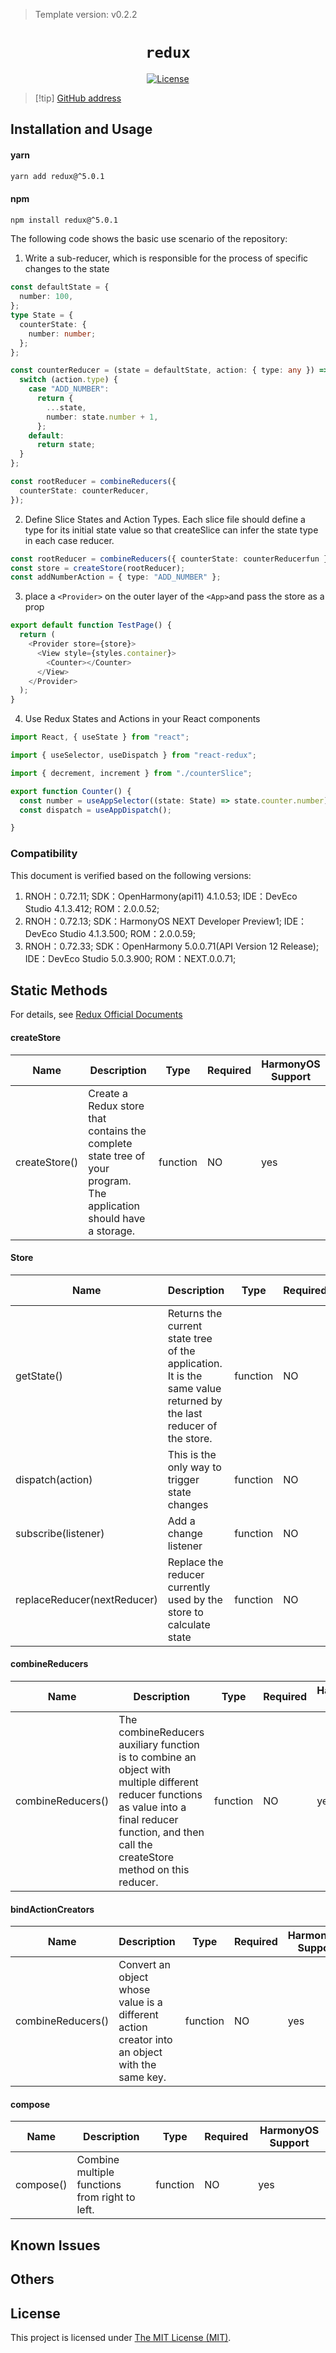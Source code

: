 > Template version: v0.2.2

<p align="center">
  <h1 align="center"> <code>redux</code> </h1>
</p>
<p align="center">
    <a href="https://github.com/reduxjs/redux/blob/master/LICENSE.md">
        <img src="https://img.shields.io/badge/license-MIT-green.svg" alt="License" />
    </a>
</p>

> [!tip] [GitHub address](https://github.com/reduxjs/redux)

## Installation and Usage

#### **yarn**

```bash
yarn add redux@^5.0.1
```

#### **npm**

```bash
npm install redux@^5.0.1
```

<!-- tabs:end -->

The following code shows the basic use scenario of the repository:

1. Write a sub-reducer, which is responsible for the process of specific changes to the state

```ts
const defaultState = {
  number: 100,
};
type State = {
  counterState: {
    number: number;
  };
};

const counterReducer = (state = defaultState, action: { type: any }) => {
  switch (action.type) {
    case "ADD_NUMBER":
      return {
        ...state,
        number: state.number + 1,
      };
    default:
      return state;
  }
};

const rootReducer = combineReducers({
  counterState: counterReducer,
});
```

2. Define Slice States and Action Types. Each slice file should define a type for its initial state value so that createSlice can infer the state type in each case reducer.

```ts
const rootReducer = combineReducers({ counterState: counterReducerfun });
const store = createStore(rootReducer);
const addNumberAction = { type: "ADD_NUMBER" };
```

3. place a <code>&lt;Provider&gt;</code> on the outer layer of the <code>&lt;App&gt;</code>and pass the store as a prop

```ts
export default function TestPage() {
  return (
    <Provider store={store}> 
      <View style={styles.container}>
        <Counter></Counter>
      </View>
    </Provider>
  );
}
```

4. Use Redux States and Actions in your React components

```ts
import React, { useState } from "react";

import { useSelector, useDispatch } from "react-redux";

import { decrement, increment } from "./counterSlice";

export function Counter() {
  const number = useAppSelector((state: State) => state.counter.number);
  const dispatch = useAppDispatch();

}
```

### Compatibility

This document is verified based on the following versions:

1. RNOH：0.72.11;
   SDK：OpenHarmony(api11) 4.1.0.53;
   IDE：DevEco Studio 4.1.3.412;
   ROM：2.0.0.52;
2. RNOH：0.72.13;
   SDK：HarmonyOS NEXT Developer Preview1;
   IDE：DevEco Studio 4.1.3.500;
   ROM：2.0.0.59;
3. RNOH：0.72.33; SDK：OpenHarmony 5.0.0.71(API Version 12 Release); IDE：DevEco Studio 5.0.3.900; ROM：NEXT.0.0.71;

## Static Methods

For details, see [Redux Official Documents](https://www.redux.org.cn/api/compose.html)

#### **createStore**

| Name          | Description                                                                                                        | Type     | Required | HarmonyOS Support |
| ------------- | ------------------------------------------------------------------------------------------------------------------ | -------- | -------- | ----------------- |
| createStore() | Create a Redux store that contains the complete state tree of your program. The application should have a storage. | function | NO       | yes               |

#### **Store**

| Name                        | Description                                                                                                        | Type     | Required | HarmonyOS Support |
| --------------------------- | ------------------------------------------------------------------------------------------------------------------ | -------- | -------- | ----------------- |
| getState()                  | Returns the current state tree of the application. It is the same value returned by the last reducer of the store. | function | NO       | yes               |
| dispatch(action)            | This is the only way to trigger state changes                                                                      | function | NO       | yes               |
| subscribe(listener)         | Add a change listener                                                                                              | function | NO       | yes               |
| replaceReducer(nextReducer) | Replace the reducer currently used by the store to calculate state                                                 | function | NO       | yes               |

#### **combineReducers**

| Name              | Description                                                                                                                                                                                            | Type     | Required | HarmonyOS Support |
| ----------------- | ------------------------------------------------------------------------------------------------------------------------------------------------------------------------------------------------------ | -------- | -------- | ----------------- |
| combineReducers() | The combineReducers auxiliary function is to combine an object with multiple different reducer functions as value into a final reducer function, and then call the createStore method on this reducer. | function | NO       | yes               |

#### **bindActionCreators**

| Name              | Description                                                                                   | Type     | Required | HarmonyOS Support |
| ----------------- | --------------------------------------------------------------------------------------------- | -------- | -------- | ----------------- |
| combineReducers() | Convert an object whose value is a different action creator into an object with the same key. | function | NO       | yes               |

#### **compose**

| Name      | Description                                    | Type     | Required | HarmonyOS Support |
| --------- | ---------------------------------------------- | -------- | -------- | ----------------- |
| compose() | Combine multiple functions from right to left. | function | NO       | yes               |

## Known Issues

## Others

## License

This project is licensed under [The MIT License (MIT)](https://github.com/reduxjs/redux/blob/master/LICENSE.md).
